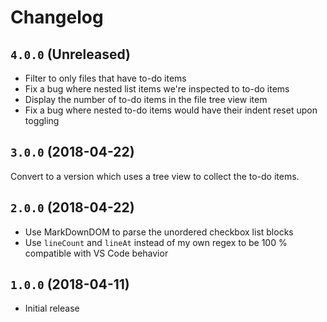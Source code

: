 # Changelog

## `4.0.0` (Unreleased)

- Filter to only files that have to-do items
- Fix a bug where nested list items we're inspected to to-do items
- Display the number of to-do items in the file tree view item
- Fix a bug where nested to-do items would have their indent reset upon toggling

## `3.0.0` (2018-04-22)

Convert to a version which uses a tree view to collect the to-do items.

## `2.0.0` (2018-04-22)

- Use MarkDownDOM to parse the unordered checkbox list blocks
- Use `lineCount` and `lineAt` instead of my own regex to be 100 % compatible with VS Code behavior

## `1.0.0` (2018-04-11)

- Initial release
